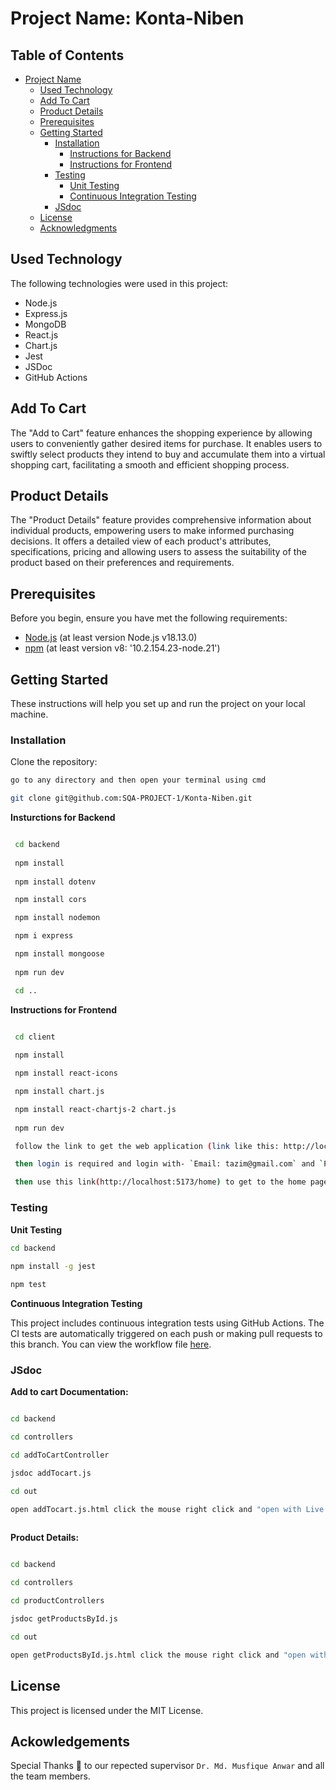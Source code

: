 
# Project Name: Konta-Niben

## Table of Contents

- [Project Name](#project-name-konta-niben)
  - [Used Technology](#used-technology)
  - [Add To Cart](#add-to-cart)
  - [Product Details](#product-details)
  - [Prerequisites](#prerequisites)
  - [Getting Started](#getting-started)
    - [Installation](#installation)
      - [Instructions for Backend](#instructions-for-backend)
      - [Instructions for Frontend](#instructions-for-frontend)
    - [Testing](#testing)
      - [Unit Testing](#unit-testing)
      - [Continuous Integration Testing](#continuous-integration-testing)
    - [JSdoc](#jsdoc)
  - [License](#license)
  - [Acknowledgments](#acknowledgments)

## Used Technology  

The following technologies were used in this project:

- Node.js
- Express.js
- MongoDB
- React.js
- Chart.js
- Jest
- JSDoc
- GitHub Actions

## Add To Cart
The "Add to Cart" feature enhances the shopping experience by allowing users to conveniently gather desired items for purchase. It enables users to swiftly select products they intend to buy and accumulate them into a virtual shopping cart, facilitating a smooth and efficient shopping process. 


## Product Details
The "Product Details" feature provides comprehensive information about individual products, empowering users to make informed purchasing decisions. It offers a detailed view of each product's attributes, specifications, pricing and allowing users to assess the suitability of the product based on their preferences and requirements.


## Prerequisites

Before you begin, ensure you have met the following requirements:

- [Node.js](https://nodejs.org/) (at least version Node.js v18.13.0)
- [npm](https://www.npmjs.com/) (at least version v8: '10.2.154.23-node.21')


## Getting Started

These instructions will help you set up and run the project on your local machine.

### Installation

   Clone the repository:

   ```bash
   go to any directory and then open your terminal using cmd
   
   git clone git@github.com:SQA-PROJECT-1/Konta-Niben.git

   ```

  **Insturctions for Backend** 

  ```bash

   cd backend
   
   npm install
   
   npm install dotenv

   npm install cors    

   npm install nodemon

   npm i express

   npm install mongoose
   
   npm run dev

   cd ..

   ```

  **Instructions for Frontend** 

  ```bash
   
   cd client

   npm install

   npm install react-icons   

   npm install chart.js

   npm install react-chartjs-2 chart.js
   
   npm run dev

   follow the link to get the web application (link like this: http://localhost:5173/)

   then login is required and login with- `Email: tazim@gmail.com` and `Password: 123`

   then use this link(http://localhost:5173/home) to get to the home page where you will find Details and Add to cart button. Clicking the details will send u another page where you will view the product details for each product. clicking the add the cart will add product to the cart. In cart icon when you click it, it will take you another page where you can view all the product in the cart. In there you can remove the product keep it in the cart. products.

   ```
   
### Testing
 
 **Unit Testing**

   ```bash
   cd backend
	
   npm install -g jest

   npm test
   ```

  **Continuous Integration Testing**

  This project includes continuous integration tests using GitHub Actions. The CI tests are automatically triggered on each push or making pull requests to this branch. You can view the workflow file [here](.github/workflows/node.js.yml).


### JSdoc

  **Add to cart Documentation:**

   ```bash

   cd backend
   
   cd controllers
   
   cd addToCartController

   jsdoc addTocart.js
   
   cd out
   
   open addTocart.js.html click the mouse right click and "open with Live server" button.
    
  ```

  **Product Details:**

   ```bash

   cd backend
   
   cd controllers
   
   cd productControllers

   jsdoc getProductsById.js
   
   cd out
   
   open getProductsById.js.html click the mouse right click and "open with Live server" button.
  
  ```

## License  

This project is licensed under the MIT License.

## Ackowledgements

Special Thanks 💚 to our repected supervisor `Dr. Md. Musfique Anwar` and all the team members.
